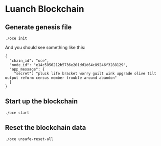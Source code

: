 # Luanch Blockchain
## Generate genesis file
```
./oce init
```
And you should see something like this:
```
{
  "chain_id": "oce",
  "node_id": "e14c5056212b5736e201dd1d64c89246f3288129",
  "app_message": {
    "secret": "pluck life bracket worry guilt wink upgrade olive tilt output reform census member trouble around abandon"
  }
}
```
## Start up the blockchain
```
./oce start
```
## Reset the blockchain data
```
./oce unsafe-reset-all
```